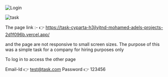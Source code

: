 ![Login](https://github.com/user-attachments/assets/c31b5837-cb3e-43e3-b6bd-e2615d730cf4)


![task](https://github.com/user-attachments/assets/39fb54c2-80c7-4b85-b171-f6148d123711)

The page link :- 👉 https://task-cyparta-h3jlyjtnd-mohamed-adels-projects-2d1f096b.vercel.app/

and the page are not responsive to small screen sizes. The purpose of this was a simple task for a company for hiring purposes only

To log in to access the other page

Email-Id 👉 test@task.com
Password 👉 123456
